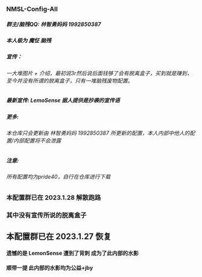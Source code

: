 ### NMSL-Config-All

#### 

##### 	群主/脑残QQ:  林智勇妈妈 1992850387

##### 	本人极为 魔怔 脑残



##### 	宣传：

###### 		一大堆图片 + 介绍，最初说3r然后说后面钱够了会有脱离盒子，买到就是赚到，至今并没有所谓的脱离盒子，只有一堆脑残废物配置。

##### 最新宣传:  LemoSense	据人提供是抄袭的宣传语



##### 	更多:

###### 		本仓库只会更新由 林智勇妈妈 1992850387 所更新的配置，本人内部中他人的配置/内部配置将不会泄露

##### 注意:

###### 所有配置均为pride40，自行在仓库进行下载



### 本配置群已在 2023.1.28 解散跑路

### 其中没有宣传所说的脱离盒子



## 本配置群已在 2023.1.27 恢复

#### 	遗憾的是 LemonSense 遭到了背刺 成为了此内部的水影

#### 	顺带一提 此内部的水影均为公益+jby

